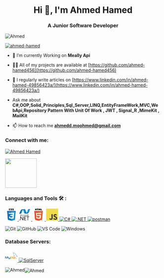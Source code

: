 <h1 align="center">Hi 👋, I'm Ahmed Hamed </h1>
<h3 align="center">A Junior Software Developer</h3>

<p align="left"> <img src="https://komarev.com/ghpvc/?username=ahmed-hamed456&label=Profile%20views&color=0e75b6&style=flat" alt="Ahmed" /> </p>

<p align="left"> <a href="https://github.com/ryo-ma/github-profile-trophy"><img src="https://github-profile-trophy.vercel.app/?username=ahmed-hamed456" alt="ahmed-hamed" /></a> </p>


- 🌱 I’m currently Working on **Meally Api**

- 👨‍💻 All of my projects are available at [https://github.com/ahmed-hamed456](https://github.com/ahmed-hamed456)

- 📝 I regularly write articles on [https://www.linkedin.com/in/ahmed-hamed-49856423a/](https://www.linkedin.com/in/ahmed-hamed-49856423a/)
- Ask me about **C#,OOP,Solid_Principles,Sql_Server,LINQ,EntityFrameWork,MVC,WebApi,Repository Pattern With Unit Of Work , JWT , Signal_R ,MimeKit , MailKit**

- 📫 How to reach me **ahmedd.moohmed@gmail.com**

<h3 align="left">Connect with me:</h3>
<p align="left">
<a href="https://www.linkedin.com/in/ahmed-hamed-49856423a/" target="blank"><img align="center" src="https://raw.githubusercontent.com/rahuldkjain/github-profile-readme-generator/master/src/images/icons/Social/linked-in-alt.svg" alt="Ahmed Hamed" height="30" width="40" /></a>
</p>

<img align="center" src="https://github.com/Govindv7555/Govindv7555/blob/main/49e76e0596857673c5c80c85b84394c1.gif" width= 45% height=95px>

### Languages and Tools 🛠 : 
<p align="left"> <a href="https://www.w3schools.com/css/" target="_blank" rel="noreferrer"> <img src="https://raw.githubusercontent.com/devicons/devicon/master/icons/css3/css3-original-wordmark.svg" alt="css3" width="40" height="40"/> </a> <a href="https://dotnet.microsoft.com/" target="_blank" rel="noreferrer"> <img src="https://raw.githubusercontent.com/devicons/devicon/master/icons/dot-net/dot-net-original-wordmark.svg" alt="dotnet" width="40" height="40"/> </a>  <a href="https://www.w3.org/html/" target="_blank" rel="noreferrer"> <img src="https://raw.githubusercontent.com/devicons/devicon/master/icons/html5/html5-original-wordmark.svg" alt="html5" width="40" height="40"/> </a> <a href="https://developer.mozilla.org/en-US/docs/Web/JavaScript" target="_blank" rel="noreferrer"> <img src="https://raw.githubusercontent.com/devicons/devicon/master/icons/javascript/javascript-original.svg" alt="javascript" width="40" height="40"/> </a>   <a href="https://www.mysql.com/" target="_blank" rel="noreferrer">
<a href="https://learn.microsoft.com/en-us/dotnet/csharp/tour-of-csharp/" target="_blank" rel="noreferrer"> <img src="https://seeklogo.com/images/C/c-sharp-c-logo-02F17714BA-seeklogo.com.png" alt="C#" width="40" height="40"/> </a> <a href="https://dotnet.microsoft.com/en-us/download/dotnet-framework" target="_blank" rel="noreferrer"> <img src="https://upload.wikimedia.org/wikipedia/commons/thumb/e/ee/.NET_Core_Logo.svg/2048px-.NET_Core_Logo.svg.png" alt=".NET" width="40" height="40"/> </a> 
  <a href="https://postman.com" target="_blank" rel="noreferrer"> <img src="https://www.vectorlogo.zone/logos/getpostman/getpostman-icon.svg" alt="postman" width="40" height="40"/> </a>
</p>
</p>

![Git](https://img.shields.io/badge/-Git-%23F05032?style=flat-square&logo=git&logoColor=%23ffffff)
![GitHub](https://img.shields.io/badge/-GitHub-181717?style=flat-square&logo=github)
![VS Code](http://img.shields.io/badge/-VS%20Code-007ACC?style=flat-square&logo=visual-studio-code&logoColor=ffffff)
![Windows](http://img.shields.io/badge/-Windows-0078D6?style=flat-square&logo=windows&logoColor=ffffff)


<h3 align="left">Database Servers:</h3>
<p align="left">
  <a href="https://www.mysql.com/" target="_blank" rel="noreferrer"> <img src="https://raw.githubusercontent.com/devicons/devicon/master/icons/mysql/mysql-original-wordmark.svg" alt="mysql" width="40" height="40"/> </a> <a href="https://www.microsoft.com/en-us/sql-server/" target="_blank" rel="noreferrer"> <img src="https://logowik.com/content/uploads/images/microsoft-sql-server4529.jpg" alt="SqlServer" width="40" height="40"/> </a> 
</p>


<p><img align="left" src="https://github-readme-stats.vercel.app/api/top-langs?username=ahmed-hamed456&show_icons=true&theme=dracula&locale=en&layout=compact" alt="Ahmed" /></p>


<p><img align="center" src="https://github-readme-streak-stats.herokuapp.com/?user=ahmed-hamed456&" alt="Ahmed" /></p>
